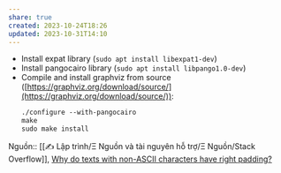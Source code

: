 ```yaml
---
share: true
created: 2023-10-24T18:26
updated: 2023-10-31T14:10
---
```

- Install expat library (`sudo apt install libexpat1-dev`)
- Install pangocairo library (`sudo apt install libpango1.0-dev`)
- Compile and install graphviz from source ([https://graphviz.org/download/source/](https://graphviz.org/download/source/)):
	```xml
	./configure --with-pangocairo
	make
	sudo make install
	```
    
Nguồn:: [[✍️ Lập trình/Ξ Nguồn và tài nguyên hỗ trợ/Ξ Nguồn/Stack Overflow]], [Why do texts with non-ASCII characters have right padding?](https://stackoverflow.com/a/76630218/3416774)
